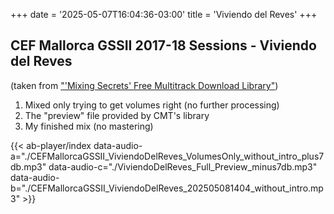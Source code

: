 +++
date = '2025-05-07T16:04:36-03:00'
title = 'Viviendo del Reves'
+++

## CEF Mallorca GSSII 2017-18 Sessions - Viviendo del Reves

(taken from ["'Mixing Secrets' Free Multitrack Download Library"](https://cambridge-mt.com/ms/mtk/#CEFMallorcaGSSII))

1. Mixed only trying to get volumes right (no further processing)
2. The "preview" file provided by CMT's library
3. My finished mix (no mastering)

{{< ab-player/index
data-audio-a="./CEFMallorcaGSSII_ViviendoDelReves_VolumesOnly_without_intro_plus7db.mp3"
data-audio-c="./ViviendoDelReves_Full_Preview_minus7db.mp3"
data-audio-b="./CEFMallorcaGSSII_ViviendoDelReves_202505081404_without_intro.mp3" >}}
